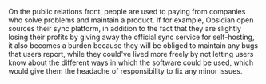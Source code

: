 On the public relations front, people are used to paying from companies who solve problems and maintain a product. If for example, Obsidian open sources their sync platform, in addition to the fact that they are slightly losing their profits by giving away the official sync service for self-hosting, it also becomes a burden because they will be obliged to maintain any bugs that users report, while they could've lived more freely by not letting users know about the different ways in which the software could be used, which would give them the headache of responsibility to fix any minor issues.
